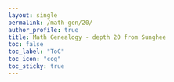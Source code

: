 ```yaml
---
layout: single
permalink: /math-gen/20/
author_profile: true
title: Math Genealogy - depth 20 from Sunghee
toc: false
toc_label: "ToC"
toc_icon: "cog"
toc_sticky: true
---
```


<!--html lang="en"-->
<head>
	<!--title>Math Genealogy - starting from Mr. Funnybunny - depth 20</title>
    <meta charset="UTF-8">
    <meta name="viewport" content="width=device-width, initial-scale=1.0">
    <title>Math Genealogy Graph</title-->
    <!-- Include D3.js from a CDN -->
	<link rel="stylesheet" href="/resource/styles.css">
    <script src="https://d3js.org/d3.v7.min.js"></script>
    <style>
        .node {
            //fill: rgba(0, 0, 255, .8);
            stroke: #fff;
            stroke-width: 2px;
        }
        .link {
            stroke: rgba(0, 0, 0, .5);
			stroke-width: 1.5px;
        }
        .node-label {
            font-size: 14px;
            pointer-events: none;
        }
        .tooltip {
            position: absolute;
            background-color: white;
            border: 1px solid #ddd;
            padding: 10px;
            border-radius: 5px;
            pointer-events: none;
        }
	</style>
</head>
<script src="/resource/math-genealogy/animated-graphs/claude/math-genealogy-graph-20.js"></script>

<div id="graph"></div>
